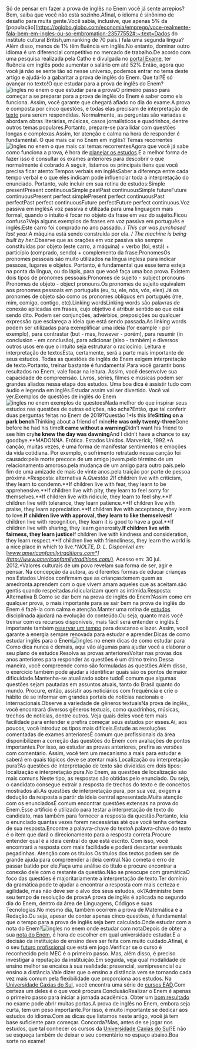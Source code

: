 Só de pensar em fazer a prova de inglês no Enem você já sente arrepios?Bem, saiba que você não está sozinho.Afinal, o idioma é sinônimo de desafio para muita gente.Você sabia, inclusive, que apenas 5% da [população](https://oglobo.globo.com/economia/emprego/voce-realmente-fala-bem-em-ingles-ou-so-embromation-23577552#:~:text=Dados do instituto cultural British,um ranking de 70 país.) fala uma segunda língua? Além disso, menos de 1% têm fluência em inglês.No entanto, dominar outro idioma é um diferencial competitivo no mercado de trabalho.De acordo com uma pesquisa realizada pela Catho e divulgada no [portal Exame](https://exame.com/carreira/por-que-ainda-nao-somos-fluentes-em-ingles/), ter fluência em inglês pode aumentar o salário em até 52%.Então, agora que você já não se sente tão só nesse universo, podemos entrar no tema deste artigo e ajudá-lo a gabaritar a prova de inglês do Enem. Que tal?É só avançar no texto!O que estudar para a prova de inglês do Enem?![ingles no enem o que estudar para a prova](https://ead.ucs.br/hs-fs/hubfs/ingles-no-enem-o-que-estudar-para-a-prova.jpg?width=1000&name=ingles-no-enem-o-que-estudar-para-a-prova.jpg)O primeiro passo para começar a se preparar para a prova de inglês do Enem é saber como ela funciona. Assim, você garante que chegará afiado no dia do exame.A prova é composta por cinco questões, e todas elas precisam de interpretação de [texto](https://ead.ucs.br/blog/texto-dissertativo) para serem respondidas. Normalmente, as perguntas são variadas e abordam obras literárias, músicas, casos jornalísticos e quadrinhos, dentre outros temas populares.Portanto, prepare-se para lidar com questões longas e complexas.Assim, ter atenção e calma na hora de responder é fundamental. O que mais cai no Enem em inglês? Temas recorrentes![ingles no enem o que mais cai temas recorrentes](https://ead.ucs.br/hs-fs/hubfs/ingles-no-enem-o-que-mais-cai-temas-recorrentes.jpg?width=1000&name=ingles-no-enem-o-que-mais-cai-temas-recorrentes.jpg)Agora que você já sabe como funciona a prova, é hora de [planejar os estudos](https://ead.ucs.br/blog/metodos-de-estudo).E a melhor forma de fazer isso é consultar os exames anteriores para descobrir o que normalmente é cobrado.A seguir, listamos os principais itens que você precisa ficar atento:Tempos verbais em inglêsSaber a diferença entre cada tempo verbal e o que eles indicam pode influenciar toda a interpretação do enunciado. Portanto, vale incluir em sua rotina de estudos:Simple presentPresent continuousSimple pastPast continuousSimple futureFuture continuousPresent perfect simplePresent perfect continuousPast perfectPast perfect continuousFuture perfectFuture perfect continuous.Voz passiva em inglêsA voz passiva é utilizada para uma linguagem mais formal, quando o intuito é focar no objeto da frase em vez do sujeito.Ficou confuso?Veja alguns exemplos de frases em voz passiva em português e inglês:Este carro foi comprado no ano passado. / *This car was purchased last year*.A máquina está sendo construída por ela. / *The machine is being built by her*.Observe que as orações em voz passiva são sempre constituídas por objeto (este carro, a máquina) + verbo (foi, está) + particípio (comprado, sendo) + complemento da frase.PronomesOs pronomes pessoais são muito utilizados na língua inglesa para indicar pessoas, lugares e objetos. Portanto, é fundamental que esse tema esteja na ponta da língua, ou do lápis, para que você faça uma boa prova. Existem dois tipos de pronomes pessoais:Pronomes de sujeito - subject pronouns Pronomes de objeto - object pronouns.Os pronomes de sujeito equivalem aos pronomes pessoais em português (eu, tu, ele, nós, vós, eles).Já os pronomes de objeto são como os pronomes oblíquos em português (me, mim, comigo, contigo, etc).Linking wordsLinking words são palavras de conexão aplicadas em frases, cujo objetivo é atribuir sentido ao que está sendo dito. Podem ser conjunções, advérbios, preposições ou qualquer expressão que esclareça a ideia que está sendo passada.As linking words podem ser utilizadas para exemplificar uma ideia (for example - por exemplo), para contrastar (but - mas, however - porém), para resumir (in conclusion - em conclusão), para adicionar (also - também) e diversos outros usos em que o intuito seja estruturar o raciocínio. Leitura e interpretação de textosEsta, certamente, será a parte mais importante de seus estudos. Todas as questões de inglês do Enem exigem interpretação de texto.Portanto, treinar bastante é fundamental.Para você garantir bons resultados no Enem, vale focar na leitura. Assim, você desenvolve sua capacidade de compreensão. Livros, séries, filmes e músicas podem ser grandes aliados nessa etapa dos estudos. Uma boa dica é assistir tudo com áudio e legenda em inglês.Estudar assim vai ser divertido. Você vai ver.Exemplos de questões de inglês do Enem![ingles no enem exemplos de questoes](https://ead.ucs.br/hs-fs/hubfs/ingles-no-enem-exemplos-de-questoes.jpg?width=1000&name=ingles-no-enem-exemplos-de-questoes.jpg)Nada melhor do que inspirar seus estudos nas questões de outras edições, não acha?Então, que tal conferir duas perguntas feitas no Enem de 2019?Questão 1*Is this life**Sitting on a park bench**Thinking about a friend of mine**He was only twenty-three**Gone before he had his time**It came without a warning**Didn’t want his friend to see him cry**he knew the day was dawning**And I didn’t have a chance to say goodbye.**MADONNA. Erótica. Estados Unidos. Marverick, 1992.*A canção, muitas vezes, é uma forma de manifestar sentimentos e emoções da vida cotidiana. Por exemplo, o sofrimento retratado nessa canção foi causado:pela morte precoce de um amigo jovem.pelo término de um relacionamento amoroso.pela mudança de um amigo para outro país.pelo fim de uma amizade de mais de vinte anos.pela traição por parte de pessoa próxima.*Resposta: alternativa A.*Questão 2*If children live with criticism, they learn to condemn.**If children live with fear, they learn to be apprehensive.**If children live with pity, they learn to feel sorry for themselves.**If children live with ridicule, they learn to feel shy.**If children live with tolerance, they learn patience.**If children live with praise, they learn appreciation.**If children live with acceptance, they learn to love.**If children live with approval, they learn to like themselves**If children live with recognition, they learn it is good to have a goal.**If children live with sharing, they learn generosity.**If children live with fairness, they learn justice**If children live with kindness and consideration, they learn respect.**If children live with friendliness, they learn the world is a nice place in which to live.**NOLTE, D. L. Disponível em:* [*www.americanfamilytraditions.com*](http://www.americanfamilytraditions.com/)*. Acesso em: 30 jul. 2012.*Valores culturais de um povo revelam sua forma de ser, agir e pensar. Na concepção da autora, as diferentes formas de educar crianças nos Estados Unidos confirmam que as crianças:temem quem as amedronta.aprendem com o que vivem.amam aqueles que as aceitam.são gentis quando respeitadas.ridicularizam quem as intimida.Resposta: Alternativa B.Como se dar bem na prova de inglês do Enem?Assim como em qualquer prova, o mais importante para se sair bem na prova de inglês do Enem é fazê-la com calma e atenção.Manter uma rotina de [estudos](https://ead.ucs.br/blog/metodos-de-estudo) disciplinada ajudará na evolução do conteúdo.Ou seja, quanto mais você treinar com os recursos disponíveis, mais fácil será entender o inglês.É importante também [reservar um tempo](https://ead.ucs.br/blog/gestao-tempo) para descanso e lazer. Assim, você garante a energia sempre renovada para estudar e aprender.Dicas de como estudar inglês para o Enem![ingles no enem dicas de como estudar para](https://ead.ucs.br/hs-fs/hubfs/ingles-no-enem-dicas-de-como-estudar-para.jpg?width=1000&name=ingles-no-enem-dicas-de-como-estudar-para.jpg)Como dica nunca é demais, aqui vão algumas para ajudar você a elaborar o seu plano de estudos:Resolva as provas anterioresVoltar nas provas dos anos anteriores para responder às questões é um ótimo treino.Dessa maneira, você compreende como são formuladas as questões.Além disso, o exercício também pode ajudar a identificar quais são os pontos de maior dificuldade.Mantenha-se atualizado sobre tudoÉ comum que algumas questões sejam pautadas em assuntos atuais, tanto do Brasil quanto do mundo. Procure, então, assistir aos noticiários com frequência e crie o hábito de se informar em grandes portais de notícias nacionais e internacionais.Observe a variedade de gêneros textuaisNa prova de inglês,, você encontrará diversos gêneros textuais, como quadrinhos, músicas, trechos de notícias, dentre outros. Veja quais deles você tem mais facilidade para entender e prefira começar seus estudos por esses.Aí, aos poucos, você introduz os tipos mais difíceis.Estude as resoluções comentadas de exames anterioresÉ comum que profissionais da área disponibilizem a correção das questões do Enem com avaliações de pontos importantes.Por isso, ao estudar as provas anteriores, prefira as versões com comentário. Assim, você tem um mecanismo a mais para estudar e saberá em quais tópicos deve se atentar mais.Localização ou interpretação pura?As questões de interpretação de texto são divididas em dois tipos: localização e interpretação pura.No Enem, as questões de localização são mais comuns.Neste tipo, as respostas são obtidas pelo enunciado. Ou seja, o candidato consegue extrair a resposta de trechos do texto e de conceitos mostrados ali.As questões de interpretação pura, por sua vez, exigem a dedução da resposta a partir da ideia central apresentada.Muita atenção com os enunciadosÉ comum encontrar questões extensas na prova do Enem.Esse artifício é utilizado para testar a interpretação de texto do candidato, mas também para fornecer a resposta da questão.Portanto, leia o enunciado quantas vezes forem necessárias até que você tenha certeza de sua resposta.Encontre a palavra-chave do textoA palavra-chave do texto é o item que dará o direcionamento para a resposta correta.Procure entender qual é a ideia central do que está escrito. Com isso, você encontrará a resposta com mais facilidade e poderá descartar eventuais pegadinhas. Atenção com os títulos Os títulos dos textos podem ser de grande ajuda para compreender a ideia central.Não cometa o erro de passar batido por ele.Faça uma análise do título e procure encontrar a conexão dele com o restante da questão.Não se preocupe com gramáticaO foco das questões é majoritariamente a interpretação de texto.Ter domínio da gramática pode te ajudar a encontrar a resposta com mais certeza e agilidade, mas não deve ser o alvo dos seus estudos, ok?Administre bem seu tempo de resolução de provaA prova de inglês é aplicada no segundo dia do Enem, dentro da área de Linguagens, Códigos e suas Tecnologias.No mesmo dia, também ocorrem a prova de Matemática e a Redação.Ou seja, apesar de conter apenas cinco questões, é fundamental que o tempo para a prova de inglês seja bem calculado.Onde estudar com a nota do Enem?![ingles no enem onde estudar com nota](https://ead.ucs.br/hs-fs/hubfs/ingles-no-enem-onde-estudar-com-nota.jpg?width=1000&name=ingles-no-enem-onde-estudar-com-nota.jpg)Depois de obter a sua [nota do Enem](https://ead.ucs.br/blog/como-calcular-sua-nota-do-enem-um-guia-prático), é hora de escolher em qual universidade estudar.E a decisão da instituição de ensino deve ser feita com muito cuidado.Afinal, é o seu [futuro profissional](https://ead.ucs.br/blog/planejando-o-futuro-conheca-os-cursos-superiores-com-maior-empregabilidade) que está em jogo.Verificar se o curso é reconhecido pelo MEC é o primeiro passo. Mas, além disso, é preciso investigar a reputação da instituição.Em seguida, veja qual modalidade de ensino melhor se encaixa à sua realidade: presencial, semipresencial ou ensino a distância.Vale dizer que o ensino a distância vem se tornando cada vez mais comum pela flexibilidade que proporciona aos estudos. Na [Universidade Caxias do Sul](https://ead.ucs.br/), você encontra uma série de [cursos EAD](https://ead.ucs.br/blog/como-funciona-o-ead).Com certeza um deles é o que você procura.ConclusãoRealizar o Enem é apenas o primeiro passo para iniciar a jornada acadêmica. Obter um [bom resultado](https://ead.ucs.br/blog/como-saber-se-fui-bem-na-prova-do-enem) no exame pode abrir muitas portas.A prova de inglês no Enem, embora seja curta, tem um peso importante.Por isso, é muito importante se dedicar aos estudos do idioma.Com as dicas que listamos neste artigo, você já tem base suficiente para começar. Concorda?Mas, antes de se jogar nos estudos, que tal conhecer os cursos da [Universidade Caxias do Sul](https://ead.ucs.br/)?E não se esqueça também de deixar o seu comentário no espaço abaixo.Boa sorte no exame!